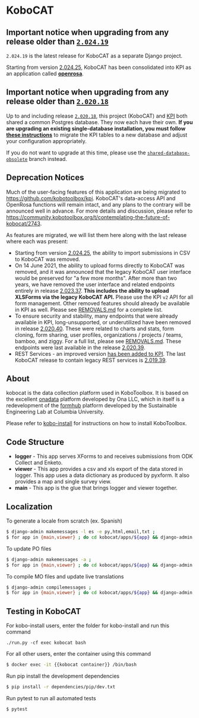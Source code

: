 # KoboCAT

## Important notice when upgrading from any release older than [`2.024.19`](https://github.com/kobotoolbox/kobocat/releases/tag/2.024.19)

`2.024.19` is the latest release for KoboCAT as a separate Django project. 

Starting from version [2.024.25](https://github.com/kobotoolbox/kpi/releases/tag/2.024.25),
KoboCAT has been consolidated into KPI as an application called [**openrosa**](https://github.com/kobotoolbox/kpi/tree/django-kobocat-app/kobo/apps/openrosa/DJANGO_APP_MIGRATION.md).


## Important notice when upgrading from any release older than [`2.020.18`](https://github.com/kobotoolbox/kobocat/releases/tag/2.020.18)

Up to and including release [`2.020.18`](https://github.com/kobotoolbox/kobocat/releases/tag/2.020.18), this project (KoboCAT) and [KPI](https://github.com/kobotoolbox/kpi) both shared a common Postgres database. They now each have their own. **If you are upgrading an existing single-database installation, you must follow [these instructions](https://community.kobotoolbox.org/t/upgrading-to-separate-databases-for-kpi-and-kobocat/7202)** to migrate the KPI tables to a new database and adjust your configuration appropriately.

If you do not want to upgrade at this time, please use the [`shared-database-obsolete`](https://github.com/kobotoolbox/kobocat/tree/shared-database-obsolete) branch instead.

## Deprecation Notices

Much of the user-facing features of this application are being migrated
to <https://github.com/kobotoolbox/kpi>. KoboCAT's data-access API and
OpenRosa functions will remain intact, and any plans to the contrary
will be announced well in advance. For more details and discussion,
please refer to
<https://community.kobotoolbox.org/t/contemplating-the-future-of-kobocat/2743>.

As features are migrated, we will list them here along with the last
release where each was present:
  - Starting from version [2.024.25](https://github.com/kobotoolbox/kpi/releases/tag/2.024.25),
    the ability to import submissions in CSV to KoboCAT was
    removed.
  - On 14 June 2021, the ability to upload forms directly to KoboCAT was
    removed, and it was announced that the legacy KoboCAT user interface would
    be preserved for "a few more months". After more than two years, we have
    removed the user interface and related endpoints entirely in release
    [2.023.37](https://github.com/kobotoolbox/kobocat/releases/tag/2.023.37).
    **This includes the ability to upload XLSForms via the legacy KoboCAT API.**
    Please use the KPI `v2` API for all form management. Other removed features
    should already be available in KPI as well. Please see
    [REMOVALS.md](REMOVALS.md) for a complete list.
  - To ensure security and stability, many endpoints that were already
    available in KPI, long-unsupported, or underutilized have been removed in
    release
    [2.020.40](https://github.com/kobotoolbox/kobocat/releases/tag/2.020.40).
    These were related to charts and stats, form cloning, form sharing, user
    profiles, organizations / projects / teams, bamboo, and ziggy. For a full
    list, please see [REMOVALS.md](REMOVALS.md). These endpoints were last
    available in the release
    [2.020.39](https://github.com/kobotoolbox/kobocat/releases/tag/2.020.39).
  - REST Services - an improved version [has been added to
    KPI](https://github.com/kobotoolbox/kpi/pull/1864). The last KoboCAT
    release to contain legacy REST services is
    [2.019.39](https://github.com/kobotoolbox/kobocat/releases/tag/2.019.39).

## About

kobocat is the data collection platform used in KoboToolbox. It is based
on the excellent [onadata](http://github.com/onaio/onadata) platform
developed by Ona LLC, which in itself is a redevelopment of the
[formhub](http://github.com/SEL-Columbia/formhub) platform developed by
the Sustainable Engineering Lab at Columbia University.

Please refer to
[kobo-install](https://github.com/kobotoolbox/kobo-install) for
instructions on how to install KoboToolbox.

## Code Structure

  - **logger** - This app serves XForms to and receives submissions from
    ODK Collect and Enketo.
  - **viewer** - This app provides a csv and xls export of the data
    stored in logger. This app uses a data dictionary as produced by
    pyxform. It also provides a map and single survey view.
  - **main** - This app is the glue that brings logger and viewer
    together.

## Localization

To generate a locale from scratch (ex. Spanish)

``` sh
$ django-admin makemessages -l es -e py,html,email,txt ;
$ for app in {main,viewer} ; do cd kobocat/apps/${app} && django-admin makemessages -d djangojs -l es && cd - ; done
```

To update PO files

``` sh
$ django-admin makemessages -a ;
$ for app in {main,viewer} ; do cd kobocat/apps/${app} && django-admin makemessages -d djangojs -a && cd - ; done
```

To compile MO files and update live translations

``` sh
$ django-admin compilemessages ;
$ for app in {main,viewer} ; do cd kobocat/apps/${app} && django-admin compilemessages && cd - ; done
```
## Testing in KoboCAT

For kobo-install users, enter the folder for kobo-install and run this command

```
./run.py -cf exec kobocat bash
```

For all other users, enter the container using this command

``` sh
$ docker exec -it {{kobocat container}} /bin/bash
```

Run pip install the development dependencies

``` sh
$ pip install -r dependencies/pip/dev.txt
```

Run pytest to run all automated tests

``` sh
$ pytest
```
